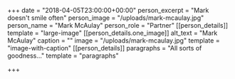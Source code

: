+++
date = "2018-04-05T23:00:00+00:00"
person_excerpt = "Mark doesn't smile often"
person_image = "/uploads/mark-mcaulay.jpg"
person_name = "Mark McAulay"
person_role = "Partner"
[[person_details]]
template = "large-image"
[[person_details.one_image]]
alt_text = "Mark McAulay"
caption = ""
image = "/uploads/mark-mcaulay.jpg"
template = "image-with-caption"
[[person_details]]
paragraphs = "All sorts of goodness…"
template = "paragraphs"

+++
